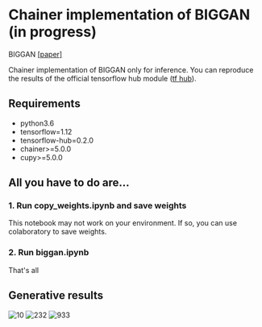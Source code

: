 # Chainer implementation of BIGGAN (in progress)

BIGGAN [[paper]](https://arxiv.org/abs/1809.11096)


Chainer implementation of BIGGAN only for inference. You can reproduce the results of the official tensorflow hub module ([tf hub](https://tfhub.dev/deepmind/biggan-256/2)).
## Requirements
- python3.6
- tensorflow=1.12
- tensorflow-hub=0.2.0
- chainer>=5.0.0
- cupy>=5.0.0

## All you have to do are...
### 1. Run copy_weights.ipynb and save weights
This notebook may not work on your environment. If so, you can use colaboratory to save weights.
### 2. Run biggan.ipynb

That's all

## Generative results
![10](https://github.com/nogu-atsu/chainer-BIGGAN/blob/master/figs/10.png "10")
![232](https://github.com/nogu-atsu/chainer-BIGGAN/blob/master/figs/232.png "232")
![933](https://github.com/nogu-atsu/chainer-BIGGAN/blob/master/figs/933.png "933")
